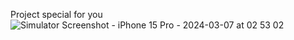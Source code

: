 Project special for you
![Simulator Screenshot - iPhone 15 Pro - 2024-03-07 at 02 53 02](https://github.com/Andyatkov/TestProjectOhMyGit/assets/8963238/87b22924-b2f0-4cf6-8a70-6d6b661f9602)
